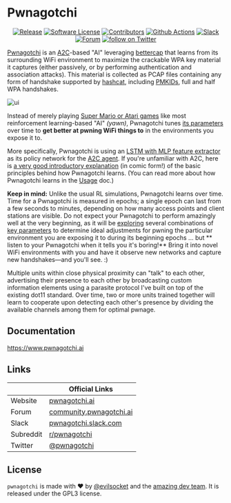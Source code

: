 # Pwnagotchi

<p align="center">
    <a href="https://github.com/evilsocket/pwnagotchi/releases/latest"><img alt="Release" src="https://img.shields.io/github/release/evilsocket/pwnagotchi.svg?style=flat-square"></a>
    <a href="https://github.com/evilsocket/pwnagotchi/blob/master/LICENSE.md"><img alt="Software License" src="https://img.shields.io/badge/license-GPL3-brightgreen.svg?style=flat-square"></a>
    <a href="https://github.com/evilsocket/pwnagotchi/graphs/contributors"><img alt="Contributors" src="https://img.shields.io/github/contributors/evilsocket/pwnagotchi"/></a>
    <a href="https://github.com/incyi/pwnagotchi2/actions/workflows/makefile.yml"><img alt="Github Actions" src="https://github.com/incyi/pwnagotchi2/actions/workflows/makefile.yml/badge.svg"></a>
    <a href="https://invite.pwnagotchi.ai/"><img alt="Slack" src="https://invite.pwnagotchi.ai/badge.svg"></a>
    <a href="https://community.pwnagotchi.ai/"><img alt="Forum" src="https://img.shields.io/discourse/posts?server=https%3A%2F%2Fcommunity.pwnagotchi.ai%2F&style=flat-square"></a>
    <a href="https://twitter.com/intent/follow?screen_name=pwnagotchi"><img src="https://img.shields.io/twitter/follow/pwnagotchi?style=social&logo=twitter" alt="follow on Twitter"></a>
</p>

[Pwnagotchi](https://pwnagotchi.ai/) is an [A2C](https://hackernoon.com/intuitive-rl-intro-to-advantage-actor-critic-a2c-4ff545978752)-based "AI" leveraging [bettercap](https://www.bettercap.org/) that learns from its surrounding WiFi environment to maximize the crackable WPA key material it captures (either passively, or by performing authentication and association attacks). This material is collected as PCAP files containing any form of handshake supported by [hashcat](https://hashcat.net/hashcat/), including [PMKIDs](https://www.evilsocket.net/2019/02/13/Pwning-WiFi-networks-with-bettercap-and-the-PMKID-client-less-attack/), 
full and half WPA handshakes.

![ui](https://i.imgur.com/X68GXrn.png)

Instead of merely playing [Super Mario or Atari games](https://becominghuman.ai/getting-mario-back-into-the-gym-setting-up-super-mario-bros-in-openais-gym-8e39a96c1e41?gi=c4b66c3d5ced) like most reinforcement learning-based "AI" *(yawn)*, Pwnagotchi tunes [its parameters](https://github.com/evilsocket/pwnagotchi/blob/master/pwnagotchi/defaults.toml) over time to **get better at pwning WiFi things to** in the environments you expose it to. 

More specifically, Pwnagotchi is using an [LSTM with MLP feature extractor](https://stable-baselines.readthedocs.io/en/master/modules/policies.html#stable_baselines.common.policies.MlpLstmPolicy) as its policy network for the [A2C agent](https://stable-baselines.readthedocs.io/en/master/modules/a2c.html). If you're unfamiliar with A2C, here is [a very good introductory explanation](https://hackernoon.com/intuitive-rl-intro-to-advantage-actor-critic-a2c-4ff545978752) (in comic form!) of the basic principles behind how Pwnagotchi learns. (You can read more about how Pwnagotchi learns in the [Usage](https://www.pwnagotchi.ai/usage/#training-the-ai) doc.)

**Keep in mind:** Unlike the usual RL simulations, Pwnagotchi learns over time. Time for a Pwnagotchi is measured in epochs; a single epoch can last from a few seconds to minutes, depending on how many access points and client stations are visible. Do not expect your Pwnagotchi to perform amazingly well at the very beginning, as it will be [exploring](https://hackernoon.com/intuitive-rl-intro-to-advantage-actor-critic-a2c-4ff545978752) several combinations of [key parameters](https://www.pwnagotchi.ai/usage/#training-the-ai) to determine ideal adjustments for pwning the particular environment you are exposing it to during its beginning epochs ... but ** listen to your Pwnagotchi when it tells you it's boring!** Bring it into novel WiFi environments with you and have it observe new networks and capture new handshakes—and you'll see. :)

Multiple units within close physical proximity can "talk" to each other, advertising their presence to each other by broadcasting custom information elements using a parasite protocol I've built on top of the existing dot11 standard. Over time, two or more units trained together will learn to cooperate upon detecting each other's presence by dividing the available channels among them for optimal pwnage.

## Documentation

https://www.pwnagotchi.ai

## Links

&nbsp; | Official Links
---------|-------
Website | [pwnagotchi.ai](https://pwnagotchi.ai/)
Forum | [community.pwnagotchi.ai](https://community.pwnagotchi.ai/)
Slack | [pwnagotchi.slack.com](https://invite.pwnagotchi.ai/)
Subreddit | [r/pwnagotchi](https://www.reddit.com/r/pwnagotchi/)
Twitter | [@pwnagotchi](https://twitter.com/pwnagotchi)

## License

`pwnagotchi` is made with ♥  by [@evilsocket](https://twitter.com/evilsocket) and the [amazing dev team](https://github.com/evilsocket/pwnagotchi/graphs/contributors). It is released under the GPL3 license.
